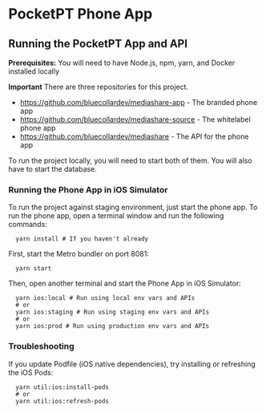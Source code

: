 # PocketPT Phone App

## Running the PocketPT App and API

**Prerequisites:**
You will need to have Node.js, npm, yarn, and Docker installed locally

**Important**
There are three repositories for this project.
- https://github.com/bluecollardev/mediashare-app - The branded phone app
- https://github.com/bluecollardev/mediashare-source - The whitelabel phone app
- https://github.com/bluecollardev/mediashare - The API for the phone app

To run the project locally, you will need to start both of them. You will also have to start the database.

### Running the Phone App in iOS Simulator

To run the project against staging environment, just start the phone app. To run the phone app, open a terminal window and run the following commands:

```shell
  yarn install # If you haven't already
```

First, start the Metro bundler on port 8081:

```shell
  yarn start
```

Then, open another terminal and start the Phone App in iOS Simulator:

```shell
  yarn ios:local # Run using local env vars and APIs
  # or
  yarn ios:staging # Run using staging env vars and APIs
  # or
  yarn ios:prod # Run using production env vars and APIs
```

### Troubleshooting

If you update Podfile (iOS native dependencies), try installing or refreshing the iOS Pods:

```shell
  yarn util:ios:install-pods
  # or
  yarn util:ios:refresh-pods
```
